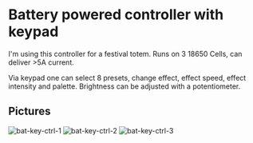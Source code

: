 # Battery powered controller with keypad

I'm using this controller for a festival totem. Runs on 3 18650 Cells, can deliver >5A current.

Via keypad one can select 8 presets, change effect, effect speed, effect intensity and palette. Brightness can be
adjusted with a potentiometer.

## Pictures

![bat-key-ctrl-1](assets/bat-key-ctrl-1.jpg)
![bat-key-ctrl-2](assets/bat-key-ctrl-2.jpg)
![bat-key-ctrl-3](assets/bat-key-ctrl-3.jpg)
